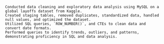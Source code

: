 	Conducted data cleaning and exploratory data analysis using MySQL on a global layoffs dataset from Kaggle.
	Created staging tables, removed duplicates, standardized data, handled null values, and optimized the dataset.
	Utilized SQL queries, `ROW_NUMBER()`, and CTEs to clean data and convert date formats.
	Performed queries to identify trends, outliers, and patterns, demonstrating proficiency in SQL and data analysis.

